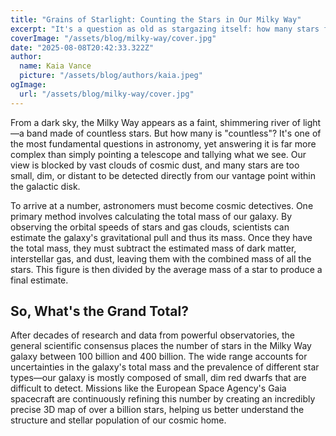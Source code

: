 ```yaml
---
title: "Grains of Starlight: Counting the Stars in Our Milky Way"
excerpt: "It's a question as old as stargazing itself: how many stars fill our home galaxy? While a precise count is impossible, scientists use incredible methods to estimate this cosmic number. From measuring the galaxy's mass to charting star types, the answer is truly astronomical."
coverImage: "/assets/blog/milky-way/cover.jpg"
date: "2025-08-08T20:42:33.322Z"
author:
  name: Kaia Vance
  picture: "/assets/blog/authors/kaia.jpeg"
ogImage:
  url: "/assets/blog/milky-way/cover.jpg"
---
```


From a dark sky, the Milky Way appears as a faint, shimmering river of light—a band made of countless stars. But how many is "countless"? It's one of the most fundamental questions in astronomy, yet answering it is far more complex than simply pointing a telescope and tallying what we see. Our view is blocked by vast clouds of cosmic dust, and many stars are too small, dim, or distant to be detected directly from our vantage point within the galactic disk.

To arrive at a number, astronomers must become cosmic detectives. One primary method involves calculating the total mass of our galaxy. By observing the orbital speeds of stars and gas clouds, scientists can estimate the galaxy's gravitational pull and thus its mass. Once they have the total mass, they must subtract the estimated mass of dark matter, interstellar gas, and dust, leaving them with the combined mass of all the stars. This figure is then divided by the average mass of a star to produce a final estimate.

## So, What's the Grand Total?

After decades of research and data from powerful observatories, the general scientific consensus places the number of stars in the Milky Way galaxy between 100 billion and 400 billion. The wide range accounts for uncertainties in the galaxy's total mass and the prevalence of different star types—our galaxy is mostly composed of small, dim red dwarfs that are difficult to detect. Missions like the European Space Agency's Gaia spacecraft are continuously refining this number by creating an incredibly precise 3D map of over a billion stars, helping us better understand the structure and stellar population of our cosmic home.








